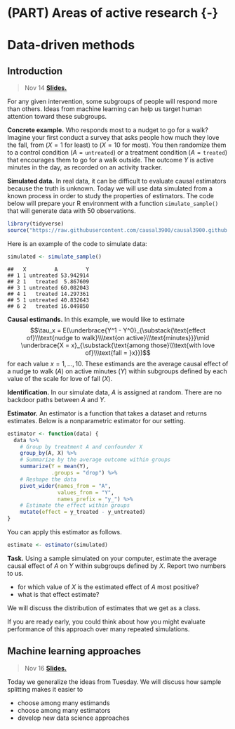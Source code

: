 
# (PART) Areas of active research {-}

# Data-driven methods

## Introduction

> Nov 14 [**Slides.**](assets/slides/11-1_data_driven_intro.pdf)

For any given intervention, some subgroups of people will respond more than others. Ideas from machine learning can help us target human attention toward these subgroups.

**Concrete example.** Who responds most to a nudget to go for a walk? Imagine your first conduct a survey that asks people how much they love the fall, from ($X = 1$ for least) to ($X = 10$ for most). You then randomize them to a control condition ($A = \texttt{untreated}$) or a treatment condition ($A = \texttt{treated}$) that encourages them to go for a walk outside. The outcome $Y$ is active minutes in the day, as recorded on an activity tracker.

**Simulated data.** In real data, it can be difficult to evaluate causal estimators because the truth is unknown. Today we will use data simulated from a known process in order to study the properties of estimators. The code below will prepare your R environment with a function `simulate_sample()` that will generate data with 50 observations.


``` r
library(tidyverse)
source("https://raw.githubusercontent.com/causal3900/causal3900.github.io/main/assets/data/simulate_sample.R")
```

Here is an example of the code to simulate data:

``` r
simulated <- simulate_sample()
```

```
##   X         A         Y
## 1 1 untreated 53.942914
## 2 1   treated  5.867609
## 3 1 untreated 60.082043
## 4 1   treated 14.297361
## 5 1 untreated 40.832643
## 6 2   treated 16.049850
```

**Causal estimands.** In this example, we would like to estimate $$\tau_x = E(\underbrace{Y^1 - Y^0}_{\substack{\text{effect of}\\\text{nudge to walk}\\\text{on active}\\\text{minutes}}}\mid \underbrace{X = x}_{\substack{\text{among those}\\\text{with love of}\\\text{fall = }x}})$$
for each value $x = 1,\dots,10$. These estimands are the average causal effect of a nudge to walk ($A$) on active minutes ($Y$) within subgroups defined by each value of the scale for love of fall ($X$).

**Identification.** In our simulate data, $A$ is assigned at random. There are no backdoor paths between $A$ and $Y$.

**Estimator.** An estimator is a function that takes a dataset and returns estimates. Below is a nonparametric estimator for our setting.

``` r
estimator <- function(data) {
  data %>%
    # Group by treatment A and confounder X
    group_by(A, X) %>%
    # Summarize by the average outcome within groups
    summarize(Y = mean(Y),
              .groups = "drop") %>%
    # Reshape the data
    pivot_wider(names_from = "A",
                values_from = "Y",
                names_prefix = "y_") %>%
    # Estimate the effect within groups
    mutate(effect = y_treated - y_untreated)
}
```

You can apply this estimator as follows.


``` r
estimate <- estimator(simulated)
```

**Task.** Using a sample simulated on your computer, estimate the average causal effect of $A$ on $Y$ within subgroups defined by $X$. Report two numbers to us.

- for which value of $X$ is the estimated effect of $A$ most positive?
- what is that effect estimate?

We will discuss the distribution of estimates that we get as a class.

If you are ready early, you could think about how you might evaluate performance of this approach over many repeated simulations.

## Machine learning approaches

> Nov 16 [**Slides.**](assets/slides/11-2_data_driven_ml.pdf)

Today we generalize the ideas from Tuesday. We will discuss how sample splitting makes it easier to

- choose among many estimands
- choose among many estimators
- develop new data science approaches
